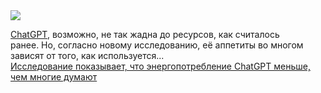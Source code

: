 <!--2025-02-12 14:15:55-->
<div class="yb">
  <div class="rss smaller1 habr"><img src="https://habrastorage.org/getpro/habr/upload_files/829/2ed/1ee/8292ed1eeffae5f61d342a4f1b1d0bc3.png" /><p><a href="https://techcrunch.com/2025/01/28/chatgpt-everything-to-know-about-the-ai-chatbot/">ChatGPT</a>, возможно, не так жадна до ресурсов, как считалось ранее.&nbsp;Но, согласно новому исследованию, её аппетиты во многом зависят от того, как используется... <br><a class="light" href="https://habr.com/ru/companies/bothub/news/881862/?utm_source=habrahabr&utm_medium=rss&utm_campaign=881862">Исследование показывает, что энергопотребление ChatGPT меньше, чем многие думают</a></div>
</div>
